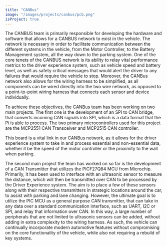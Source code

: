 ```yaml
---
title: "CANBus"
image: "/images/projects/canbus/pcb.png"
isProject: true
---
```


The CANBUS team is primarily responsible for developing the hardware and software that allows for a CANBUS network to exist in the vehicle. The network is necessary in order to facilitate communication between the different systems in the vehicle, from the Motor Controller, to the Battery Management system, all the way down to the parking system. One of the core tenets of the CANBUS network is its ability to relay vital performance metrics to the driver experience system, such as vehicle speed and battery level, as well as safety critical messages that would alert the driver to any failures that would require the vehicle to stop. Moreover, the CANBus network also allows for the wiring harness to be simplified, as all components can be wired directly into the two wire network, as opposed to a point-to-point wiring harness that connects each sensor and device individually.

To achieve these objectives, the CANBus team has been working on two main projects. The first one is the development of an SPI to CAN bridge, that converts incoming CAN signals into SPI, which is a data format that the Pi is able to process. The two primary microcontrollers used for this project are the MCP2551 CAN Transceiver and MCP2515 CAN controller.

This board is a vital link in our CANBus network, as it allows for the driver experience system to take in and process essential and non-essential data, whether it be the speed of the motor controller or the proximity to the wall when parking.

The second main project the team has worked on so far is the development of a CAN Transmitter that utilizes the PICF27Q84 MCU from Microchip. Primarily, it has been used to interface with an ultrasonic sensor to measure the distance, which will then be transmitted over CAN to be processed by the Driver Experience system. The aim is to place a few of these sensors along with their respective transmitters in strategic locations around the car, to assist with parking and lane changing. However, the ultimate goal is to utilize the PIC MCU as a general purpose CAN transmitter, that can take in any data over a standard communication interface, such as UART, I2C or SPI, and relay that information over CAN. In this way, a large number of peripherals that are not limited to ultrasonic sensors can be added, without adding in extra complexity to the wiring harness. As such, the vehicle can continually incorporate modern automotive features without compromising on the core functionality of the vehicle, while also not requiring a rebuild of key systems.
